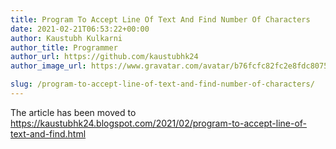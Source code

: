 ```yaml
---
title: Program To Accept Line Of Text And Find Number Of Characters
date: 2021-02-21T06:53:22+00:00
author: Kaustubh Kulkarni
author_title: Programmer
author_url: https://github.com/kaustubhk24
author_image_url: https://www.gravatar.com/avatar/b76fcfc82fc2e8fdc8075636f1735f61?s=200

slug: /program-to-accept-line-of-text-and-find-number-of-characters/
---
```

The article has been moved to  https://kaustubhk24.blogspot.com/2021/02/program-to-accept-line-of-text-and-find.html